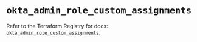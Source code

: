 # `okta_admin_role_custom_assignments`

Refer to the Terraform Registry for docs: [`okta_admin_role_custom_assignments`](https://registry.terraform.io/providers/okta/okta/4.19.0/docs/resources/admin_role_custom_assignments).
